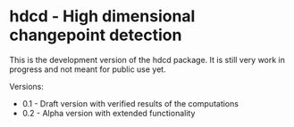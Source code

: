 # hdcd - High dimensional changepoint detection

This is the development version of the hdcd package. It is still very work in progress
and not meant for public use yet.

Versions:

* 0.1 - Draft version with verified results of the computations
* 0.2 - Alpha version with extended functionality



